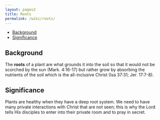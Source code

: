 ```yaml
---
layout: pagev2
title: Roots
permalink: /wiki/roots/
---
```

- [Background](#background)
- [Significance](#significance)

## Background

The **roots** of a plant are what grounds it into the soil so that it would not be scorched by the sun (Mark. 4:16-17) but rather grow by absorbing the nutrients of the soil which is the all-inclusive Christ (Isa 37:31; Jer. 17:7-8). 

## Significance

Plants are healthy when they have a deep root system. We need to have many private interactions with Christ that are not seen; this is why the Lord tells His disciples to enter into their private room and to pray in secret.